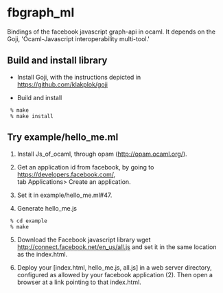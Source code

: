 fbgraph_ml
==========

Bindings of the facebook javascript graph-api in ocaml.
It depends on the Goji, 'Ocaml-Javascript interoperability multi-tool.'

Build and install library
-------------------------
- Install Goji, with the instructions depicted in
https://github.com/klakplok/goji

- Build and install <br/>
```
 % make
 % make install
```


Try example/hello_me.ml
-----------------------

1. Install Js_of_ocaml, through opam (http://opam.ocaml.org/).

2. Get an application id from facebook, by going to
   https://developers.facebook.com/, <br/>
   tab Applications> Create an application.

3. Set it in example/hello_me.ml#47.

4. Generate hello_me.js <br/>
```
 % cd example
 % make
```

5. Download the Facebook javascript library
   wget http://connect.facebook.net/en_us/all.js
   and set it in the same location as the index.html.

6. Deploy your [index.html, hello_me.js, all.js] in a web server directory,
   configured as allowed by your facebook application (2). Then
   open a browser at a link pointing to that index.html.

